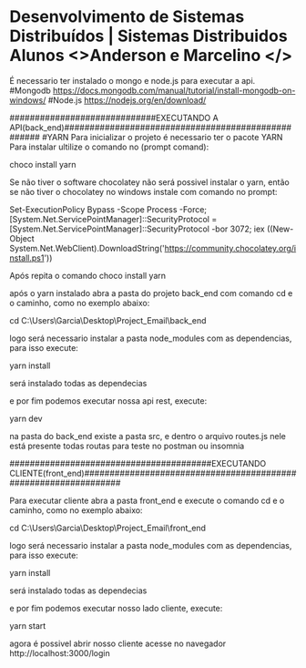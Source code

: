 # Desenvolvimento de Sistemas Distribuídos | Sistemas Distribuidos Alunos <>Anderson e Marcelino </>

É necessario ter instalado o mongo e node.js para executar a api.
#Mongodb https://docs.mongodb.com/manual/tutorial/install-mongodb-on-windows/
#Node.js https://nodejs.org/en/download/


#############################EXECUTANDO A API(back_end)###################################################
#YARN
Para inicializar o projeto é necessario ter o pacote YARN
Para instalar ultilize o comando no (prompt comand):

choco install yarn

Se não tiver o software chocolatey não será possivel instalar o yarn, então se não tiver o chocolatey no windows instale com comando no prompt:

Set-ExecutionPolicy Bypass -Scope Process -Force; [System.Net.ServicePointManager]::SecurityProtocol = [System.Net.ServicePointManager]::SecurityProtocol -bor 3072; iex ((New-Object System.Net.WebClient).DownloadString('https://community.chocolatey.org/install.ps1'))

Após repita o comando choco install yarn

após o yarn instalado abra a pasta do projeto back_end com comando cd e o caminho, como no exemplo abaixo:

cd C:\Users\Garcia\Desktop\Project_Email\back_end

logo será necessario instalar a pasta node_modules com as dependencias, para isso execute:

yarn install 

será instalado todas as dependecias

e por fim podemos executar nossa api rest, execute:

yarn dev

na pasta do back_end existe a pasta src, e dentro o arquivo routes.js nele está presente todas routas para teste no postman ou insomnia

########################################EXECUTANDO CLIENTE(front_end)################################################################

Para executar cliente abra a pasta front_end e execute o comando cd e o caminho, como no exemplo abaixo:

cd C:\Users\Garcia\Desktop\Project_Email\front_end

logo será necessario instalar a pasta node_modules com as dependencias, para isso execute:

yarn install 

será instalado todas as dependecias

e por fim podemos executar nosso lado cliente, execute:

yarn start

agora é possivel abrir nosso cliente acesse no navegador http://localhost:3000/login
